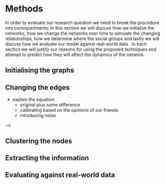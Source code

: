 # Methods

<!--

Method Layout

- Initialising the graphs
- Iterating the graphs over time
- Clustering the graphs
- Extracting Information out of the graphs
**Why do we choose these approaches?**

-->

In order to evaluate our research question we need to break the procedure into commpartments. In this section we will discuss how we initialise the networks, how we change the networks over time to simulate the changing relationships, how we determine where the social groups and lastly we will discuss how we evaluate our model against real-world data <!--TODO: if we even-->.
In each section we will justify our reasons for using the proposed techniques and attempt to predict how they will affect the dynamics of the network.

## Initialising the graphs

<!--

assumptions about the network
- nodes as people
- edges as relationships
  - [0,1] bad to good
  - [-1,1] bad to good
  - absence of edges to represent not knowing the person

different kinds of social networks
- friendship
- citation
- *the degree distributions of those networks*
assumptions baked into the different kinds of networks
- geometric & distance
- erdos renyi and pure random assignment

-->

## Changing the edges

<!--

- we propose the following method as our iteration method <!--TODO: insert equation-->
- explain the equation
  - original plus some difference
  - calibrating based on the opinions of our friends
  - introducing noise

-->

## Clustering the nodes

<!--

Aim of clustering:
- minimise total distance in cluster vs out cluster
- use equations to explain

Markov Clustering
- clustering by computing the random walks from i to j and pruning the edges until best random walks remain.

-->

## Extracting the information

<!--

This is maybe the most important section
- Visualisation
- Size of each nodes cluster
- Number of people entering and leaving a cluster
  - tracking the cluster by edit distance
    - define this edit distance

-->

## Evaluating against real-world data

<!--

Citation networks

Show different kinds of networks

-->
